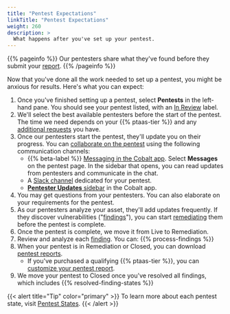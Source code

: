 ```yaml
---
title: "Pentest Expectations"
linkTitle: "Pentest Expectations"
weight: 260
description: >
  What happens after you've set up your pentest.
---
```


{{% pageinfo %}}
Our pentesters share what they've found before they submit your [report](/platform-deep-dive/pentests/reports/).
{{% /pageinfo %}}

Now that you've done all the work needed to set up a pentest, you might be anxious for
results. Here's what you can expect:

1. Once you've finished setting up a pentest, select **Pentests** in the left-hand
   pane. You should see your pentest listed, with an [In Review](/platform-deep-dive/pentests/pentest-process/pentest-states/) label.
1. We'll select the best available pentesters before the start of the pentest. The time we need
   depends on your {{% ptaas-tier %}} and any [additional requests](/getting-started/review-pentest/#additional-requests) you have.
1. Once our pentesters start the pentest, they'll update you on their progress. You can [collaborate on the pentest](/platform-deep-dive/collaboration/collaborate-on-pentests/) using the following communication channels:
   - {{% beta-label %}} [Messaging in the Cobalt app](/platform-deep-dive/collaboration/collaborate-on-pentests/#collaborate-in-the-cobalt-app). Select **Messages** on the pentest page. In the sidebar that opens, you can read updates from pentesters and communicate in the chat.
   <!--![Collaborate on a pentest in the Messages sidebar](/deepdive/MessagesSidebar.png "Collaborate on a pentest in the Messages sidebar")-->
   - A [Slack channel](/platform-deep-dive/collaboration/collaborate-on-pentests/#use-slack-for-communication) dedicated for your pentest.
   - [**Pentester Updates** sidebar](/platform-deep-dive/collaboration/collaborate-on-pentests/#read-updates-from-pentesters) in the Cobalt app.
1. You may get questions from your pentesters. You can also elaborate
   on your requirements for the pentest.
1. As our pentesters analyze your asset, they'll add updates frequently. If they discover vulnerabilities ("[findings](/platform-deep-dive/pentests/findings/)"), you can start
   [remediating](/platform-deep-dive/pentests/findings/remediate-findings/) them before the pentest is complete.
1. Once the pentest is complete, we move it from Live to Remediation.
1. Review and analyze each [finding](/platform-deep-dive/pentests/findings/). You can:
    {{% process-findings %}}
1. <a id="report-timing">When your pentest is in Remediation or Closed, you can download [pentest reports](/platform-deep-dive/pentests/reports/).
    - If you've purchased a qualifying {{% ptaas-tier %}}, you can [customize your pentest report](/platform-deep-dive/pentests/reports/customize-report/).
1. We move your pentest to Closed once you've resolved all findings, which includes {{% resolved-finding-states %}}

{{< alert title="Tip" color="primary" >}}
To learn more about each pentest state, visit [Pentest States](/platform-deep-dive/pentests/pentest-process/pentest-states/).
{{< /alert >}}
